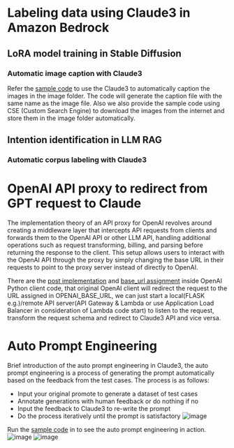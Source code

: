 
# Labeling data using Claude3 in Amazon Bedrock

## LoRA model training in Stable Diffusion
### Automatic image caption with Claude3
Refer the [sample code](../examples/LoRA/imageCaption.py) to use the Claude3 to automatically caption the images in the image folder. The code will generate the caption file with the same name as the image file. Also we also provide the sample code using CSE (Custom Search Engine) to download the images from the internet and store them in the image folder automatically.

## Intention identification in LLM RAG
### Automatic corpus labeling with Claude3

# OpenAI API proxy to redirect from GPT request to Claude
The implementation theory of an API proxy for OpenAI revolves around creating a middleware layer that intercepts API requests from clients and forwards them to the OpenAI API or other LLM API, handling additional operations such as request transforming, billing, and parsing before returning the response to the client. This setup allows users to interact with the OpenAI API through the proxy by simply changing the base URL in their requests to point to the proxy server instead of directly to OpenAI.

There are the [post implementation](https://github.dev/openai/openai-python/blob/5cfb125acce0e8304d12bdd39b405071021db658/src/openai/_base_client.py#L1194) and [base_url assignment](https://github.dev/openai/openai-python/blob/5cfb125acce0e8304d12bdd39b405071021db658/src/openai/_client.py#L305) inside OpenAI Python client code, that original OpenAI client will redirect the request to the URL assigned in OPENAI_BASE_URL, we can just start a local(FLASK e.g.)/remote API server(API Gateway & Lambda or use Application Load Balancer in consideration of Lambda code start) to listen to the request, transform the request schema and redirect to Claude3 API and vice versa.

# Auto Prompt Engineering
Brief introduction of the auto prompt engineering in Claude3, the auto prompt engineering is a process of generating the prompt automatically based on the feedback from the test cases. The process is as follows:
+ Input your original promote to generate a dataset of test cases 
+ Annotate generations with human feedback or do nothing if no
+ Input the feedback to Claude3 to re-write the prompt
+ Do the process iteratively until the prompt is satisfactory
![image](https://github.com/yike5460/justNotes/assets/23544182/ef25c044-4512-4953-8eef-dce4aedaff48)

Run the [sample code](../examples/Claude3/autoPE/autoPE.py) in to see the auto prompt engineering in action.
![image](https://github.com/yike5460/justNotes/assets/23544182/96425b74-8791-49b7-9c6d-cfc3d606b41c)
![image](https://github.com/yike5460/justNotes/assets/23544182/e24c86ef-4c42-4797-a956-38dd78e09f30)

